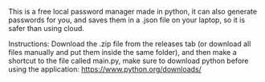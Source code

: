 This is a free local password manager made in python, it can also generate passwords for you, and saves them in a .json file on your laptop, so it is safer than using cloud.

Instructions: Download the .zip file from the releases tab (or download all files manually and put them inside the same folder), and then make a shortcut to the file called main.py, make sure to download python before using the application: https://www.python.org/downloads/
